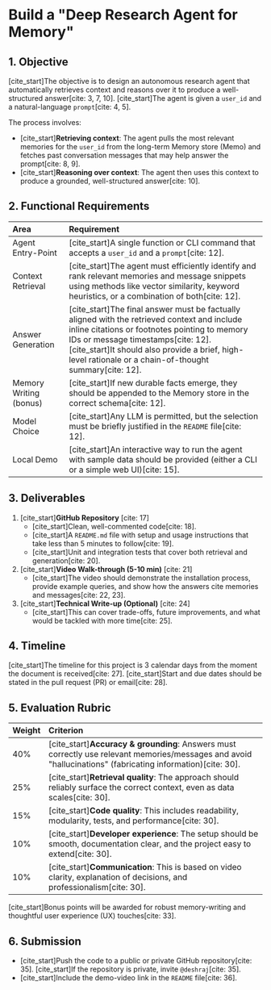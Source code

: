 # Build a "Deep Research Agent for Memory"

## 1. Objective

[cite_start]The objective is to design an autonomous research agent that automatically retrieves context and reasons over it to produce a well-structured answer[cite: 3, 7, 10]. [cite_start]The agent is given a `user_id` and a natural-language `prompt`[cite: 4, 5].

The process involves:

- [cite_start]**Retrieving context**: The agent pulls the most relevant memories for the `user_id` from the long-term Memory store (Memo) and fetches past conversation messages that may help answer the prompt[cite: 8, 9].
- [cite_start]**Reasoning over context**: The agent then uses this context to produce a grounded, well-structured answer[cite: 10].

## 2. Functional Requirements

| Area                   | Requirement                                                                                                                                                                                                                                                                                   |
| :--------------------- | :-------------------------------------------------------------------------------------------------------------------------------------------------------------------------------------------------------------------------------------------------------------------------------------------- |
| Agent Entry-Point      | [cite_start]A single function or CLI command that accepts a `user_id` and a `prompt`[cite: 12].                                                                                                                                                                                               |
| Context Retrieval      | [cite_start]The agent must efficiently identify and rank relevant memories and message snippets using methods like vector similarity, keyword heuristics, or a combination of both[cite: 12].                                                                                                 |
| Answer Generation      | [cite_start]The final answer must be factually aligned with the retrieved context and include inline citations or footnotes pointing to memory IDs or message timestamps[cite: 12]. [cite_start]It should also provide a brief, high-level rationale or a chain-of-thought summary[cite: 12]. |
| Memory Writing (bonus) | [cite_start]If new durable facts emerge, they should be appended to the Memory store in the correct schema[cite: 12].                                                                                                                                                                         |
| Model Choice           | [cite_start]Any LLM is permitted, but the selection must be briefly justified in the `README` file[cite: 12].                                                                                                                                                                                 |
| Local Demo             | [cite_start]An interactive way to run the agent with sample data should be provided (either a CLI or a simple web UI)[cite: 15].                                                                                                                                                              |

## 3. Deliverables

1.  [cite_start]**GitHub Repository** [cite: 17]
    - [cite_start]Clean, well-commented code[cite: 18].
    - [cite_start]A `README.md` file with setup and usage instructions that take less than 5 minutes to follow[cite: 19].
    - [cite_start]Unit and integration tests that cover both retrieval and generation[cite: 20].
2.  [cite_start]**Video Walk-through (5-10 min)** [cite: 21]
    - [cite_start]The video should demonstrate the installation process, provide example queries, and show how the answers cite memories and messages[cite: 22, 23].
3.  [cite_start]**Technical Write-up (Optional)** [cite: 24]
    - [cite_start]This can cover trade-offs, future improvements, and what would be tackled with more time[cite: 25].

## 4. Timeline

[cite_start]The timeline for this project is 3 calendar days from the moment the document is received[cite: 27]. [cite_start]Start and due dates should be stated in the pull request (PR) or email[cite: 28].

## 5. Evaluation Rubric

| Weight | Criterion                                                                                                                                                   |
| :----- | :---------------------------------------------------------------------------------------------------------------------------------------------------------- |
| 40%    | [cite_start]**Accuracy & grounding**: Answers must correctly use relevant memories/messages and avoid "hallucinations" (fabricating information)[cite: 30]. |
| 25%    | [cite_start]**Retrieval quality**: The approach should reliably surface the correct context, even as data scales[cite: 30].                                 |
| 15%    | [cite_start]**Code quality**: This includes readability, modularity, tests, and performance[cite: 30].                                                      |
| 10%    | [cite_start]**Developer experience**: The setup should be smooth, documentation clear, and the project easy to extend[cite: 30].                            |
| 10%    | [cite_start]**Communication**: This is based on video clarity, explanation of decisions, and professionalism[cite: 30].                                     |

[cite_start]Bonus points will be awarded for robust memory-writing and thoughtful user experience (UX) touches[cite: 33].

## 6. Submission

- [cite_start]Push the code to a public or private GitHub repository[cite: 35]. [cite_start]If the repository is private, invite `@deshraj`[cite: 35].
- [cite_start]Include the demo-video link in the `README` file[cite: 36].
